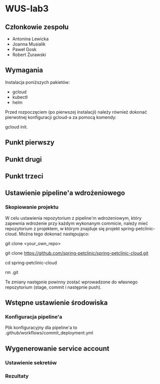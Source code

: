 # WUS-lab3

## Członkowie zespołu
- Antonina Lewicka
- Joanna Musialik
- Paweł Gosk
- Robert Żurawski

## Wymagania
Instalacja poniższych pakietów:

- gcloud
- kubectl
- helm

Przed rozpoczęciem (po pierwszej instalacji) należy również dokonać pierwotnej konfiguracji gcloud-a za pomocą komendy:

gcloud init.


## Punkt pierwszy


## Punkt drugi




## Punkt trzeci
## Ustawienie pipeline'a wdrożeniowego

### Skopiowanie projektu
W celu ustawienia repozytorium z pipeline'm wdrożeniowym, który zapewnia wdrożenie przy każdym wykonanym commicie, należy mieć repozytorium z projektem, w którym znajduje się projekt spring-petclinic-cloud. Można tego dokonać następująco:

git clone <your_own_repo>

git clone https://github.com/spring-petclinic/spring-petclinic-cloud.git

cd spring-petclinic-cloud 

rm .git

Te zmiany następnie powinny zostać wprowadzone do własnego repozytorium (stage, commit i następnie push).


## Wstępne ustawienie środowiska



### Konfiguracja pipeline'a
Plik konfiguracyjny dla pipeline'a to .github/workflows/commit_deployment.yml


## Wygenerowanie service account 


### Ustawienie sekretów




### Rezultaty
